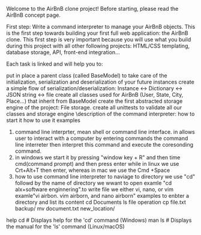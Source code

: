 Welcome to the AirBnB clone project!
Before starting, please read the AirBnB concept page.

First step: Write a command interpreter to manage your AirBnB objects.
This is the first step towards building your first full web application: the AirBnB clone. This first step is very important because you will use what you build during this project with all other following projects: HTML/CSS templating, database storage, API, front-end integration…

Each task is linked and will help you to:

put in place a parent class (called BaseModel) to take care of the initialization, serialization and deserialization of your future instances
create a simple flow of serialization/deserialization: Instance <-> Dictionary <-> JSON string <-> file
create all classes used for AirBnB (User, State, City, Place…) that inherit from BaseModel
create the first abstracted storage engine of the project: File storage.
create all unittests to validate all our classes and storage engine
\description of the command interpreter:
how to start it
how to use it
examples
1. command line interprter, mean shell or command line interface. in allows user to interact with a computer by entering commands the command line interreter then interpret this command and execute the coresonding command.
2. in windows we start it by pressing "window key + R" and then time cmd(command prompt) and then press enter
while in linux we use Crt+Alt+T then enter, whereas in mac we use the Cmd +Space
3. how to use command line interpreter
to naviage to directory we use "cd" followd by the name of directory we wwant to open examle "cd alx+software enginnering".to write file we
either vi, nano, or vim examle"vi airbon. vim airborn, and nano airborn"
examples 
to enbter a directory and list its content
cd Documents
ls
file operation
cp file.txt backup/
mv document.txt new_location/

help cd                  # Displays help for the 'cd' command (Windows)
man ls                   # Displays the manual for the 'ls' command (Linux/macOS)

